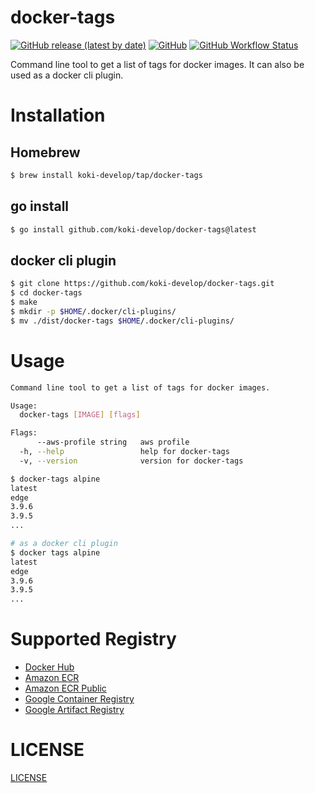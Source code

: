 # docker-tags

[![GitHub release (latest by date)](https://img.shields.io/github/v/release/koki-develop/docker-tags)](https://github.com/koki-develop/docker-tags/releases/latest)
[![GitHub](https://img.shields.io/github/license/koki-develop/docker-tags)](./LICENSE)
[![GitHub Workflow Status](https://img.shields.io/github/actions/workflow/status/koki-develop/docker-tags/ci.yml)](https://github.com/koki-develop/docker-tags/actions/workflows/ci.yml)

Command line tool to get a list of tags for docker images.
It can also be used as a docker cli plugin.

# Installation

## Homebrew

```sh
$ brew install koki-develop/tap/docker-tags
```

## go install

```sh
$ go install github.com/koki-develop/docker-tags@latest
```

## docker cli plugin

```sh
$ git clone https://github.com/koki-develop/docker-tags.git
$ cd docker-tags
$ make
$ mkdir -p $HOME/.docker/cli-plugins/
$ mv ./dist/docker-tags $HOME/.docker/cli-plugins/
```

# Usage

```sh
Command line tool to get a list of tags for docker images.

Usage:
  docker-tags [IMAGE] [flags]

Flags:
      --aws-profile string   aws profile
  -h, --help                 help for docker-tags
  -v, --version              version for docker-tags
```

```sh
$ docker-tags alpine
latest
edge
3.9.6
3.9.5
...

# as a docker cli plugin
$ docker tags alpine
latest
edge
3.9.6
3.9.5
...
```

# Supported Registry

- [Docker Hub](https://hub.docker.com/)
- [Amazon ECR](https://aws.amazon.com/ecr/)
- [Amazon ECR Public](https://docs.aws.amazon.com/AmazonECR/latest/public/index.html)
- [Google Container Registry](https://cloud.google.com/container-registry)
- [Google Artifact Registry](https://cloud.google.com/artifact-registry)

# LICENSE

[LICENSE](./LICENSE)
